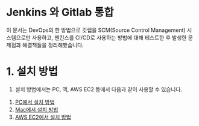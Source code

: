 # Jenkins 와 Gitlab 통합

이 문서는 DevOps의 한 방법으로 깃랩을 SCM(Source Control Management) 시스템으로만 사용하고, 젠킨스를 CI/CD로 사용하는 방법에 대해 테스트한 후 발생한 문제점과 해결책들을 정리해봤습니다.

# 1. 설치 방법

1. 설치 방법에서는 PC, 맥, AWS EC2 등에서 다음과 같이 사용할 수 있습니다.

1) [PC에서 설치 방법](PC_Jenkins.md)
2) [Mac에서 설치 방법](Mac_Jenkins.md)
3) [AWS EC2에서 설치 방법](EC2_Jenkins.md)



